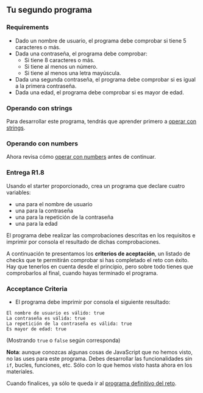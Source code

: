 ## Tu segundo programa

### Requirements

- Dado un nombre de usuario, el programa debe comprobar si tiene 5 caracteres o más.
- Dada una contraseña, el programa debe comprobar:
  - Si tiene 8 caracteres o más.
  - Si tiene al menos un número.
  - Si tiene al menos una letra mayúscula.
- Dada una segunda contraseña, el programa debe comprobar si es igual a la primera contraseña.
- Dada una edad, el programa debe comprobar si es mayor de edad.

### Operando con strings

Para desarrollar este programa, tendrás que aprender primero a <a href="/challenge1/entorno-de-desarrollo/operaciones-con-strings">operar con strings</a>.

### Operando con numbers

Ahora revisa cómo <a href="/challenge1/entorno-de-desarrollo/operaciones-con-numbers">operar con numbers</a> antes de continuar.

### Entrega R1.8

Usando el starter proporcionado, crea un programa que declare cuatro variables:

- una para el nombre de usuario
- una para la contraseña
- una para la repetición de la contraseña
- una para la edad

El programa debe realizar las comprobaciones descritas en los requisitos e imprimir por consola el resultado de dichas comprobaciones.

A continuación te presentamos los **criterios de aceptación**, un listado de checks que te permitirán comprobar si has completado el reto con éxito. Hay que tenerlos en cuenta desde el principio, pero sobre todo tienes que comprobarlos al final, cuando hayas terminado el programa.

### Acceptance Criteria

- El programa debe imprimir por consola el siguiente resultado:

```text
El nombre de usuario es válido: true
La contraseña es válida: true
La repetición de la contraseña es válida: true
Es mayor de edad: true
```

(Mostrando `true` o `false` según corresponda)

**Nota**: aunque conozcas algunas cosas de JavaScript que no hemos visto, no las uses para este programa. Debes desarrollar las funcionalidades sin `if`, bucles, funciones, etc. Sólo con lo que hemos visto hasta ahora en los materiales.

Cuando finalices, ya sólo te queda ir al <a href="/challenge1/el-programa-definitivo">programa definitivo del reto</a>.
